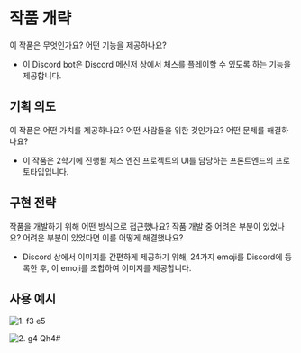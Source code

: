 # 작품 개략

이 작품은 무엇인가요? 어떤 기능을 제공하나요?

- 이 Discord bot은 Discord 메신저 상에서 체스를 플레이할 수 있도록 하는 기능을 제공합니다.

## 기획 의도

이 작품은 어떤 가치를 제공하나요? 어떤 사람들을 위한 것인가요? 어떤 문제를 해결하나요?

- 이 작품은 2학기에 진행될 체스 엔진 프로젝트의 UI를 담당하는 프론트엔드의 프로토타입입니다.

## 구현 전략

작품을 개발하기 위해 어떤 방식으로 접근했나요? 작품 개발 중 어려운 부분이 있었나요? 어려운 부분이 있었다면 이를 어떻게 해결했나요?

- Discord 상에서 이미지를 간편하게 제공하기 위해, 24가지 emoji를 Discord에 등록한 후, 이 emoji를 조합하여 이미지를 제공합니다.

## 사용 예시

![1. f3 e5](https://cdn.discordapp.com/attachments/1129052327446327299/1243886259420659792/image.png?ex=66531ada&is=6651c95a&hm=bf49ee51abb5d44483f3ac38e8982e382840e7de02e0b9573ce431bfa7412cdc&)

![2. g4 Qh4#](https://cdn.discordapp.com/attachments/1129052327446327299/1243886259798282240/image.png?ex=66531ada&is=6651c95a&hm=c3eee80975c78dcd992ae675d15130ac16bcd4128bdd98cc0e4326d5487c801a&)